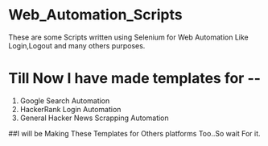 # Web_Automation_Scripts
These are some Scripts written using Selenium for Web Automation Like Login,Logout and many others purposes.

# Till Now I have made templates for --
  1. Google Search Automation
  2. HackerRank Login Automation
  3. General Hacker News Scrapping Automation


##I will be Making These Templates for Others platforms Too..So wait For it.
